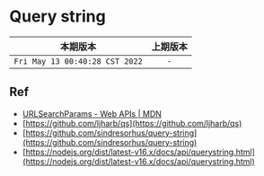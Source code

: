 # Query string

|本期版本|上期版本
|:---:|:---:
`Fri May 13 00:40:28 CST 2022` | `-`

## Ref

* [URLSearchParams - Web APIs | MDN](https://developer.mozilla.org/en-US/docs/Web/API/URLSearchParams)
* [https://github.com/ljharb/qs](https://github.com/ljharb/qs)
* [https://github.com/sindresorhus/query-string](https://github.com/sindresorhus/query-string)
* [https://nodejs.org/dist/latest-v16.x/docs/api/querystring.html](https://nodejs.org/dist/latest-v16.x/docs/api/querystring.html)